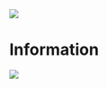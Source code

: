<img src="https://img.freepik.com/free-vector/solar-system-science-education_1308-89626.jpg?w=2000">

<h1>Information</h1>
<img src="https://cass.ucsd.edu/archive/personal/susan/origins/images/table1.4.1.gif">
